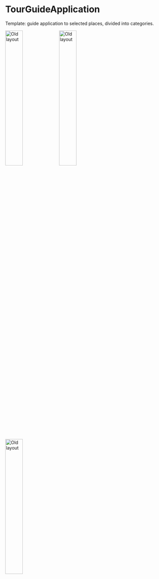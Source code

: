 # TourGuideApplication

Template: guide application to selected places, divided into categories.


<img src="https://user-images.githubusercontent.com/33101796/38456267-31928d98-3a83-11e8-90da-e7b59dc6e8bf.png" alt="Old layout" width="33%"> <img src="https://user-images.githubusercontent.com/33101796/38456268-32806680-3a83-11e8-8708-f231ebb0c672.png" alt="Old layout" width="33%"> <img src="https://user-images.githubusercontent.com/33101796/38456360-4f1534be-3a84-11e8-8da2-a48472fc0f7e.png" alt="Old layout" width="33%">
